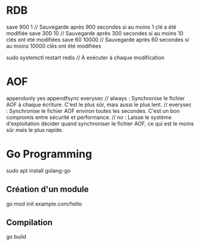 # RDB

save 900 1      // Sauvegarde après 900 secondes si au moins 1 clé a été modifiée
save 300 10     // Sauvegarde après 300 secondes si au moins 10 clés ont été modifiées
save 60 10000   // Sauvegarde après 60 secondes si au moins 10000 clés ont été modifiées

sudo systemctl restart redis // À exécuter à chaque modification

# AOF

appendonly yes
appendfsync everysec 
// always : Synchronise le fichier AOF à chaque écriture. C'est le plus sûr, mais aussi le plus lent.
// everysec : Synchronise le fichier AOF environ toutes les secondes. C'est un bon compromis entre sécurité et performance.
// no : Laisse le système d'exploitation décider quand synchroniser le fichier AOF, ce qui est le moins sûr mais le plus rapide.

# Go Programming

sudo apt install golang-go

## Création d'un module

go mod init example.com/hello

## Compilation

go build



